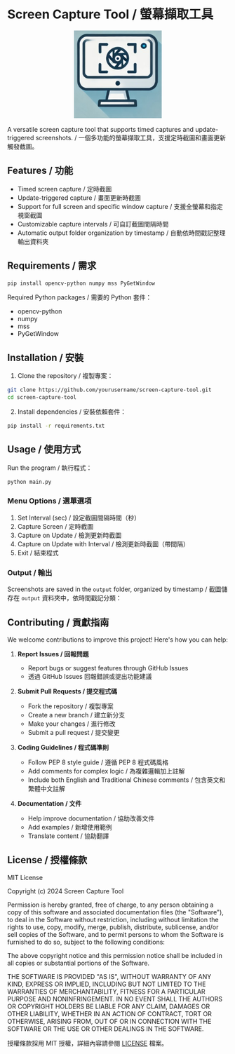 # Screen Capture Tool / 螢幕擷取工具

<p align="center">
  <img src="icon_screen_capturer.jpg" alt="Screen Capture Tool Icon" width="200"/>
</p>

A versatile screen capture tool that supports timed captures and update-triggered screenshots. / 一個多功能的螢幕擷取工具，支援定時截圖和畫面更新觸發截圖。

## Features / 功能

- Timed screen capture / 定時截圖
- Update-triggered capture / 畫面更新時截圖
- Support for full screen and specific window capture / 支援全螢幕和指定視窗截圖
- Customizable capture intervals / 可自訂截圖間隔時間
- Automatic output folder organization by timestamp / 自動依時間戳記整理輸出資料夾

## Requirements / 需求

```bash
pip install opencv-python numpy mss PyGetWindow
```

Required Python packages / 需要的 Python 套件：
- opencv-python
- numpy
- mss
- PyGetWindow

## Installation / 安裝

1. Clone the repository / 複製專案：
```bash
git clone https://github.com/yourusername/screen-capture-tool.git
cd screen-capture-tool
```

2. Install dependencies / 安裝依賴套件：
```bash
pip install -r requirements.txt
```

## Usage / 使用方式

Run the program / 執行程式：
```bash
python main.py
```

### Menu Options / 選單選項

1. Set Interval (sec) / 設定截圖間隔時間（秒）
2. Capture Screen / 定時截圖
3. Capture on Update / 檢測更新時截圖
4. Capture on Update with Interval / 檢測更新時截圖（帶間隔）
0. Exit / 結束程式

### Output / 輸出

Screenshots are saved in the `output` folder, organized by timestamp / 截圖儲存在 `output` 資料夾中，依時間戳記分類： 

## Contributing / 貢獻指南

We welcome contributions to improve this project! Here's how you can help:

1. **Report Issues / 回報問題**
   - Report bugs or suggest features through GitHub Issues
   - 透過 GitHub Issues 回報錯誤或提出功能建議

2. **Submit Pull Requests / 提交程式碼**
   - Fork the repository / 複製專案
   - Create a new branch / 建立新分支
   - Make your changes / 進行修改
   - Submit a pull request / 提交變更

3. **Coding Guidelines / 程式碼準則**
   - Follow PEP 8 style guide / 遵循 PEP 8 程式碼風格
   - Add comments for complex logic / 為複雜邏輯加上註解
   - Include both English and Traditional Chinese comments / 包含英文和繁體中文註解

4. **Documentation / 文件**
   - Help improve documentation / 協助改善文件
   - Add examples / 新增使用範例
   - Translate content / 協助翻譯

## License / 授權條款

MIT License

Copyright (c) 2024 Screen Capture Tool

Permission is hereby granted, free of charge, to any person obtaining a copy
of this software and associated documentation files (the "Software"), to deal
in the Software without restriction, including without limitation the rights
to use, copy, modify, merge, publish, distribute, sublicense, and/or sell
copies of the Software, and to permit persons to whom the Software is
furnished to do so, subject to the following conditions:

The above copyright notice and this permission notice shall be included in all
copies or substantial portions of the Software.

THE SOFTWARE IS PROVIDED "AS IS", WITHOUT WARRANTY OF ANY KIND, EXPRESS OR
IMPLIED, INCLUDING BUT NOT LIMITED TO THE WARRANTIES OF MERCHANTABILITY,
FITNESS FOR A PARTICULAR PURPOSE AND NONINFRINGEMENT. IN NO EVENT SHALL THE
AUTHORS OR COPYRIGHT HOLDERS BE LIABLE FOR ANY CLAIM, DAMAGES OR OTHER
LIABILITY, WHETHER IN AN ACTION OF CONTRACT, TORT OR OTHERWISE, ARISING FROM,
OUT OF OR IN CONNECTION WITH THE SOFTWARE OR THE USE OR OTHER DEALINGS IN THE
SOFTWARE.

授權條款採用 MIT 授權，詳細內容請參閱 [LICENSE](LICENSE) 檔案。 